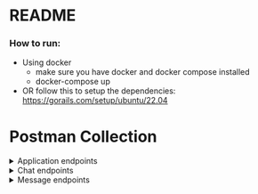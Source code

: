 # README

### How to run:
- Using docker
    - make sure you have docker and docker compose installed
    - docker-compose up
- OR follow this to setup the dependencies: https://gorails.com/setup/ubuntu/22.04

# Postman Collection

<details>
<summary>Application endpoints</summary>

### index
- **Method**: GET
- **URL**: `http://localhost:3000/applications/`
- **Body**: 21e972f91b1c5c161ae8

### show
- **Method**: GET
- **URL**: `http://localhost:3000/applications/e807b8377b5158aace76`
- **Body**: (empty)

### create
- **Method**: POST
- **URL**: `http://127.0.0.1:3000/applications`
- **Body**:
  ```json
  {
      "name": "app1"
  }

### update

- **Method**: PUT
- **URL**: http://127.0.0.1:3000/applications/e807b8377b5158aace76
- **Body**:

  ```json

    {
        "name": "app1-updated",
        "chats_count": 4
    }

### destroy

- **Method**: DELETE
- **URL**: http://127.0.0.1:3000/applications/e0ed18a1ecaa7dd24cb8
- **Body**: (empty)
</details>

<details>
<summary>Chat endpoints</summary>

### index

- **Method**: GET
- **URL**: http://localhost:3000/applications/e807b8377b5158aace76/chats/
- **Body**: (empty)

### show

- **Method**: GET
- **URL**: http://localhost:3000/applications/e807b8377b5158aace76/chats/3
- **Body**: (empty)

### create

- **Method**: POST
- **URL**: http://127.0.0.1:3000/applications/e807b8377b5158aace76/chats
- **Body**: (empty)

### destroy

- **Method**: DELETE
- **URL**: http://localhost:3000/applications/e807b8377b5158aace76/chats/5
- **Body**: (empty)
</details>

<details>
<summary> Message endpoints</summary>
### index

- **Method**: GET
- **URL**: http://localhost:3000/applications/e807b8377b5158aace76/chats/3/messages
- **Body**: (empty)

### search

- **Method**: GET
- **URL**: http://localhost:3000/applications/e807b8377b5158aace76/chats/3/messages?query=increment
- **Body**: (empty)

### show

- **Method**: GET
- **URL**: http://localhost:3000/applications/e807b8377b5158aace76/chats/3/messages/1
- **Body**: (empty)

### create

- **Method**: POST
- **URL**: http://localhost:3000/applications/e807b8377b5158aace76/chats/3/messages
- **Body**:

  ```json

    {
        "body": "incrementttttttttttttthhutlffwfqhiuytttttttttttt"
    }

### search

- **Method**: POST
- **URL**: http://localhost:3000/applications/e807b8377b5158aace76/chats/3/messages/search
- **Body**:

  ```json

    {
        "body": "incrementttttttttttttthhutlffwfqhiuytttttttttttt"
    }

### update

- **Method**: PUT
- **URL**: http://localhost:3000/applications/e807b8377b5158aace76/chats/23/messages/1
- **Body**:

  ```json

    {
        "body": "updated222222222222asdasdasdasdasdasd222"
    }

### destroy

- **Method**: DELETE
- **URL**: http://localhost:3000/applications/e807b8377b5158aace76/chats/3/messages/3
- **Body**: (empty)
</details>
